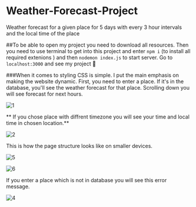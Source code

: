 # Weather-Forecast-Project
Weather forecast for a given place for 5 days with every 3 hour intervals and the local time of the place

##To be able to open my project you need to download all resources.
Then you need to use terminal to get into this project and enter `npm i` (to install all required extenions )
and then `nodemon index.js` to start server. Go to `localhost:3000` and see my project :slightly_smiling_face:

###When it comes to styling CSS is simple. I put the main emphasis on making the website dynamic. 
First, you need to enter a place. If it's in the database, you'll see the weather forecast for that place. Scrolling down you will see forecast for next hours.

![1](https://github.com/dawidryskala/Weather-Forecast-Project/assets/141305850/27118904-78a4-466a-bdd9-82e212688371)



** If you chose place with diffrent timezone you will see your time and local time in chosen location.**



![2](https://github.com/dawidryskala/Weather-Forecast-Project/assets/141305850/491dd343-40bf-4154-a012-a7e5906eb830)




This is how the page structure looks like on smaller devices.



![5](https://github.com/dawidryskala/Weather-Forecast-Project/assets/141305850/e047a03c-5643-4962-be32-e9f40aa8b939)

![6](https://github.com/dawidryskala/Weather-Forecast-Project/assets/141305850/ab522ff7-c0a0-4388-8d9d-6e5d660e1b77)



If you enter a place which is not in database you will see this error message. 



![4](https://github.com/dawidryskala/Weather-Forecast-Project/assets/141305850/99d7e59b-0d55-461a-a8ca-ee0f6966bd29)




